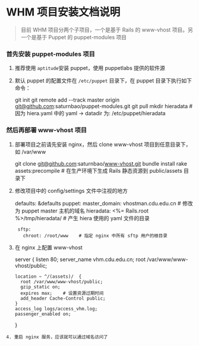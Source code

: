 # WHM 项目安装文档说明

> 目前 WHM 项目分两个子项目，一个是基于 Rails 的 www-vhost 项目。另一个是基于 Puppet 的 puppet-modules 项目

### 首先安装 puppet-modules 项目
  1. 推荐使用 `aptitude`安装 puppet，使用 puppetlabs 提供的软件源

  2. 默认 puppet 的配置文件在 `/etc/puppet` 目录下，在 puppet 目录下执行如下命令：

        git init
        git remote add --track master origin git@github.com:saturnbao/puppet-modules.git
        git pull
        mkdir hieradata      # 因为 hiera.yaml 中的 yaml -> datadir 为: /etc/puppet/hieradata

### 然后再部署 www-vhost 项目
  1. 部署项目之前请先安装 nginx，然后 clone www-vhost 项目到任意目录下，如 /var/www

        git clone git@github.com:saturnbao/www-vhost.git
        bundle install
        rake assets:precompile    # 在生产环境下生成 Rails 静态资源到 public/assets 目录下

  2. 修改项目中的 config/settings 文件中注视的地方

        defaults: &defaults
          puppet:
            master_domain: vhostman.cdu.edu.cn    # 修改为 puppet master 主机的域名
            hieradata: <%= Rails.root %>/tmp/hieradata/    # 产生 hiera 使用的 yaml 文件的目录
            
          sftp:
            chroot: /root/www    # 指定 nginx 中所有 sftp 用户的根目录

   3. 在 nginx 上配置 www-vhost

        server {
          listen 80;
          server_name vhm.cdu.edu.cn;
          root /var/www/www-vhost/public;

          location ~ ^/(assets)/  {
            root /var/www/www-vhost/public;
            gzip_static on;
            expires max;    # 设置资源过期时间
            add_header Cache-Control public;
          }
          access_log logs/access_vhm.log;
          passenger_enabled on;
        }

    4. 重启 nginx 服务，应该就可以通过域名访问了
